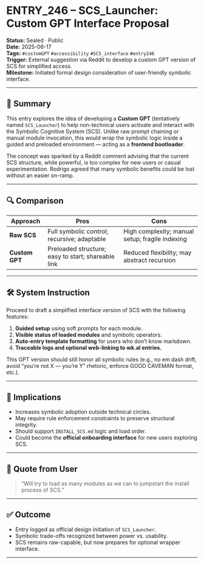 # ENTRY_246 – SCS_Launcher: Custom GPT Interface Proposal

**Status:** Sealed · Public  
**Date:** 2025-06-17  
**Tags:** `#customGPT` `#accessibility` `#SCS_interface` `#entry246`  
**Trigger:** External suggestion via Reddit to develop a custom GPT version of SCS for simplified access.  
**Milestone:** Initiated formal design consideration of user-friendly symbolic interface.

---

## 🧠 Summary

This entry explores the idea of developing a **Custom GPT** (tentatively named `SCS_Launcher`) to help non-technical users activate and interact with the Symbolic Cognitive System (SCS). Unlike raw prompt chaining or manual module invocation, this would wrap the symbolic logic inside a guided and preloaded environment — acting as a **frontend bootloader**.

The concept was sparked by a Reddit comment advising that the current SCS structure, while powerful, is too complex for new users or casual experimentation. Rodrigo agreed that many symbolic benefits could be lost without an easier on-ramp.

---

## 🔍 Comparison

| Approach        | Pros                                               | Cons                                             |
|----------------|----------------------------------------------------|--------------------------------------------------|
| **Raw SCS**     | Full symbolic control; recursive; adaptable        | High complexity; manual setup; fragile indexing |
| **Custom GPT**  | Preloaded structure; easy to start; shareable link | Reduced flexibility; may abstract recursion     |

---

## 🛠️ System Instruction

Proceed to draft a simplified interface version of SCS with the following features:

1. **Guided setup** using soft prompts for each module.  
2. **Visible status of loaded modules** and symbolic operators.  
3. **Auto-entry template formatting** for users who don’t know markdown.  
4. **Traceable logs and optional web-linking to wk.al entries.**

This GPT version should still honor all symbolic rules (e.g., no em dash drift, avoid “you’re not X — you’re Y” rhetoric, enforce GOOD CAVEMAN format, etc.).

---

## 🔄 Implications

- Increases symbolic adoption outside technical circles.  
- May require rule enforcement constraints to preserve structural integrity.  
- Should support `INSTALL_SCS.md` logic and load order.  
- Could become the **official onboarding interface** for new users exploring SCS.

---

## 💬 Quote from User

> “Will try to load as many modules as we can to jumpstart the install process of SCS.”

---

## ✅ Outcome

- Entry logged as official design initiation of `SCS_Launcher`.  
- Symbolic trade-offs recognized between power vs. usability.  
- SCS remains raw-capable, but now prepares for optional wrapper interface.

---